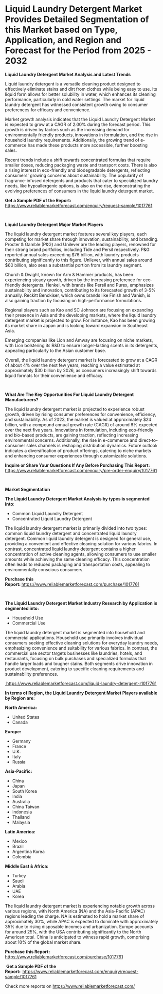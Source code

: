 <p><h1>Liquid Laundry Detergent Market Provides Detailed Segmentation of this Market based on Type, Application, and Region and Forecast for the Period from 2025 - 2032</h1></p><p><strong>Liquid Laundry Detergent Market Analysis and Latest Trends</strong></p>
<p><p>Liquid laundry detergent is a versatile cleaning product designed to effectively eliminate stains and dirt from clothes while being easy to use. Its liquid form allows for better solubility in water, which enhances its cleaning performance, particularly in cold water settings. The market for liquid laundry detergent has witnessed consistent growth owing to consumer preferences for efficacy and convenience.</p><p>Market growth analysis indicates that the Liquid Laundry Detergent Market is expected to grow at a CAGR of 2.00% during the forecast period. This growth is driven by factors such as the increasing demand for environmentally friendly products, innovations in formulation, and the rise in household laundry requirements. Additionally, the growing trend of e-commerce has made these products more accessible, further boosting sales.</p><p>Recent trends include a shift towards concentrated formulas that require smaller doses, reducing packaging waste and transport costs. There is also a rising interest in eco-friendly and biodegradable detergents, reflecting consumers' growing concerns about sustainability. The popularity of fragrance-infused detergents and products that cater to specialized laundry needs, like hypoallergenic options, is also on the rise, demonstrating the evolving preferences of consumers in the liquid laundry detergent market.</p></p>
<p><strong>Get a Sample PDF of the Report:&nbsp;</strong> <a href="https://www.reliablemarketforecast.com/enquiry/request-sample/1017761?utm_campaign=2300&utm_medium=2&utm_source=Github&utm_content=ia&utm_term=04042025&utm_id=liquid-laundry-detergent">https://www.reliablemarketforecast.com/enquiry/request-sample/1017761</a></p>
<p>&nbsp;</p>
<p><strong>Liquid Laundry Detergent Major Market Players</strong></p>
<p><p>The liquid laundry detergent market features several key players, each competing for market share through innovation, sustainability, and branding. Procter & Gamble (P&G) and Unilever are the leading players, renowned for their strong brand portfolios, including Tide and Persil respectively. P&G reported annual sales exceeding $76 billion, with laundry products contributing significantly to this figure. Unilever, with annual sales around $60 billion, also sees a substantial portion from its laundry segment.</p><p>Church & Dwight, known for Arm & Hammer products, has been experiencing steady growth, driven by the increasing preference for eco-friendly detergents. Henkel, with brands like Persil and Purex, emphasizes sustainability and innovation, contributing to its forecasted growth of 3-5% annually. Reckitt Benckiser, which owns brands like Finish and Vanish, is also gaining traction by focusing on high-performance formulations.</p><p>Regional players such as Kao and SC Johnson are focusing on expanding their presence in Asia and the developing markets, where the liquid laundry detergent market is projected to grow. For instance, Kao has been growing its market share in Japan and is looking toward expansion in Southeast Asia. </p><p>Emerging companies like Lion and Amway are focusing on niche markets, with Lion bolstering its R&D to ensure longer-lasting scents in its detergents, appealing particularly to the Asian customer base. </p><p>Overall, the liquid laundry detergent market is forecasted to grow at a CAGR of about 4% over the next few years, reaching a value estimated at approximately $30 billion by 2026, as consumers increasingly shift towards liquid formats for their convenience and efficacy.</p></p>
<p>&nbsp;</p>
<p><strong>What Are The Key Opportunities For Liquid Laundry Detergent Manufacturers?</strong></p>
<p><p>The liquid laundry detergent market is projected to experience robust growth, driven by rising consumer preferences for convenience, efficiency, and sustainability. As of 2023, the market is valued at approximately $24 billion, with a compound annual growth rate (CAGR) of around 6% expected over the next five years. Innovations in formulation, including eco-friendly and bio-based products, are gaining traction, reflecting increasing environmental concerns. Additionally, the rise in e-commerce and direct-to-consumer sales channels is reshaping distribution dynamics. Future outlook indicates a diversification of product offerings, catering to niche markets and enhancing consumer experiences through customizable solutions.</p></p>
<p><strong>Inquire or Share Your Questions If Any Before Purchasing This Report:</strong> <a href="https://www.reliablemarketforecast.com/enquiry/pre-order-enquiry/1017761?utm_campaign=2300&utm_medium=2&utm_source=Github&utm_content=ia&utm_term=04042025&utm_id=liquid-laundry-detergent">https://www.reliablemarketforecast.com/enquiry/pre-order-enquiry/1017761</a></p>
<p>&nbsp;</p>
<p><strong>Market Segmentation</strong></p>
<p><strong>The Liquid Laundry Detergent Market Analysis by types is segmented into:</strong></p>
<p><ul><li>Common Liquid Laundry Detergent</li><li>Concentrated Liquid Laundry Detergent</li></ul></p>
<p><p>The liquid laundry detergent market is primarily divided into two types: common liquid laundry detergent and concentrated liquid laundry detergent. Common liquid laundry detergent is designed for general use, providing a convenient and effective cleaning solution for various fabrics. In contrast, concentrated liquid laundry detergent contains a higher concentration of active cleaning agents, allowing consumers to use smaller amounts while achieving the same cleaning efficacy. This concentration often leads to reduced packaging and transportation costs, appealing to environmentally conscious consumers.</p></p>
<p><strong>Purchase this Report:&nbsp;</strong><a href="https://www.reliablemarketforecast.com/purchase/1017761?utm_campaign=2300&utm_medium=2&utm_source=Github&utm_content=ia&utm_term=04042025&utm_id=liquid-laundry-detergent">https://www.reliablemarketforecast.com/purchase/1017761</a></p>
<p>&nbsp;</p>
<p><strong>The Liquid Laundry Detergent Market Industry Research by Application is segmented into:</strong></p>
<p><ul><li>Household Use</li><li>Commercial Use</li></ul></p>
<p><p>The liquid laundry detergent market is segmented into household and commercial applications. Household use primarily involves individual consumers seeking effective cleaning solutions for everyday laundry needs, emphasizing convenience and suitability for various fabrics. In contrast, the commercial use sector targets businesses like laundries, hotels, and restaurants, focusing on bulk purchases and specialized formulas that handle larger loads and tougher stains. Both segments drive innovation in product development, catering to specific cleaning requirements and sustainability preferences.</p></p>
<p><a href="https://www.reliablemarketforecast.com/liquid-laundry-detergent-r1017761?utm_campaign=2300&utm_medium=2&utm_source=Github&utm_content=ia&utm_term=04042025&utm_id=liquid-laundry-detergent">&nbsp;https://www.reliablemarketforecast.com/liquid-laundry-detergent-r1017761</a></p>
<p><strong>In terms of Region, the Liquid Laundry Detergent Market Players available by Region are:</strong></p>
<p>
    <p> <strong> North America: </strong>
        <ul>
            <li>United States</li>
            <li>Canada</li>
        </ul>
        </p> 
    <p> <strong> Europe: </strong>
        <ul>
            <li>Germany</li>
            <li>France</li>
            <li>U.K.</li>
            <li>Italy</li>
            <li>Russia</li>
        </ul>
        </p> 
    <p> <strong> Asia-Pacific: </strong>
        <ul>
            <li>China</li>
            <li>Japan</li>
            <li>South Korea</li>
            <li>India</li>
            <li>Australia</li>
            <li>China Taiwan</li>
            <li>Indonesia</li>
            <li>Thailand</li>
            <li>Malaysia</li>
        </ul>
        </p> 
    <p> <strong> Latin America: </strong>
        <ul>
            <li>Mexico</li>
            <li>Brazil</li>
            <li>Argentina Korea</li>
            <li>Colombia</li>
        </ul>
        </p> 
    <p> <strong> Middle East & Africa: </strong>
        <ul>
            <li>Turkey</li>
            <li>Saudi</li>
            <li>Arabia</li>
            <li>UAE</li>
            <li>Korea</li>
        </ul>
    </p>
    </p>
<p><p>The liquid laundry detergent market is experiencing notable growth across various regions, with North America (NA) and the Asia-Pacific (APAC) regions leading the charge. NA is estimated to hold a market share of approximately 30%, while APAC is expected to dominate with approximately 35% due to rising disposable incomes and urbanization. Europe accounts for around 25%, with the USA contributing significantly to the North American total. China is anticipated to witness rapid growth, comprising about 10% of the global market share.</p></p>
<p><strong>Purchase this Report: </strong><a href="https://www.reliablemarketforecast.com/purchase/1017761?utm_campaign=2300&utm_medium=2&utm_source=Github&utm_content=ia&utm_term=04042025&utm_id=liquid-laundry-detergent">https://www.reliablemarketforecast.com/purchase/1017761</a></p>
<p>&nbsp;<strong>Get a Sample PDF of the Report:&nbsp;&nbsp;</strong><a href="https://www.reliablemarketforecast.com/enquiry/request-sample/1017761?utm_campaign=2300&utm_medium=2&utm_source=Github&utm_content=ia&utm_term=04042025&utm_id=liquid-laundry-detergent">https://www.reliablemarketforecast.com/enquiry/request-sample/1017761</a></p>
<p><strong></strong></p>
<p>Check more reports on <a href="https://www.reliablemarketforecast.com/?utm_campaign=2300&utm_medium=2&utm_source=Github&utm_content=ia&utm_term=04042025&utm_id=liquid-laundry-detergent">https://www.reliablemarketforecast.com/</a></p>